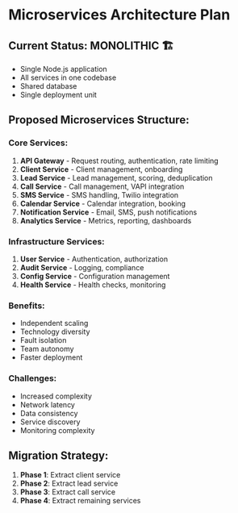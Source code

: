 # Microservices Architecture Plan

## Current Status: MONOLITHIC 🏗️
- Single Node.js application
- All services in one codebase
- Shared database
- Single deployment unit

## Proposed Microservices Structure:

### **Core Services:**
1. **API Gateway** - Request routing, authentication, rate limiting
2. **Client Service** - Client management, onboarding
3. **Lead Service** - Lead management, scoring, deduplication
4. **Call Service** - Call management, VAPI integration
5. **SMS Service** - SMS handling, Twilio integration
6. **Calendar Service** - Calendar integration, booking
7. **Notification Service** - Email, SMS, push notifications
8. **Analytics Service** - Metrics, reporting, dashboards

### **Infrastructure Services:**
1. **User Service** - Authentication, authorization
2. **Audit Service** - Logging, compliance
3. **Config Service** - Configuration management
4. **Health Service** - Health checks, monitoring

### **Benefits:**
- Independent scaling
- Technology diversity
- Fault isolation
- Team autonomy
- Faster deployment

### **Challenges:**
- Increased complexity
- Network latency
- Data consistency
- Service discovery
- Monitoring complexity

## Migration Strategy:
1. **Phase 1**: Extract client service
2. **Phase 2**: Extract lead service
3. **Phase 3**: Extract call service
4. **Phase 4**: Extract remaining services

